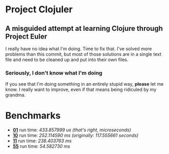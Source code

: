 Project Clojuler
================
A misguided attempt at learning Clojure through Project Euler
-------------------------------------------------------------

I really have no idea what I'm doing. Time to fix that.
I've solved more problems than this commit, but most of those solutions
are in a single text file and need to be cleaned up and put into their
own files.

### Seriously, I don't know what I'm doing

If you see that I'm doing something in an entirely stupid way,
**please** let me know. I really want to improve, even if that means
being ridiculed by my grandma.

Benchmarks
==========

+ [**01**](http://projecteuler.net/index.php?section=problems&id=1) run time: *433.857999 us (that's right, microseconds)*
+ [**10**](http://projecteuler.net/index.php?section=problems&id=10) run time: *252.114590 ms (originally: 117.555661 seconds)*
+ [**11**](http://projecteuler.net/index.php?section=problems&id=11) run time: *238.403763 ms*
+ [**55**](http://projecteuler.net/index.php?section=problems&id=55) run time: *54.582730 ms*
